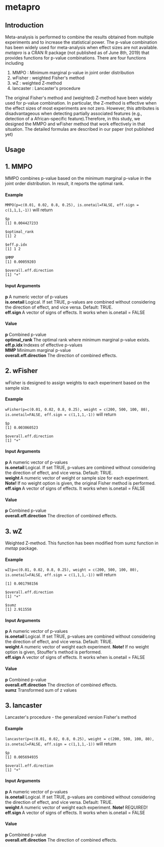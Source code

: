 # metapro


## Introduction
Meta-analysis is performed to combine the results obtained from multiple experiments and to increase the statistical power. The p-value combination has been widely used for meta-analysis when effect sizes are not available. 
<i>metapro </i> is a CRAN R package (not published as of June 8th, 2019) that provides functions for p-value combinations. There are four functions including

1. MMPO : Minimum marginal p-value in joint order distribution
2. wFisher : weighted Fisher's method
3. wZ : weighted Z-method
4. lancaster : Lancaster's procedure

The original Fisher's method and (weighted) Z-method have been widely used for p-value combination. In particular, the Z-method is effective when the effect sizes of most experiments are not zero. However, this attributes is disadvantageous when detecting partially associated features (e.g., detection of a African-specific feature).Therefore, in this study, we designed the MMPO and wFisher method that work effectively in that situation. The detailed formulas are described in our paper (not published yet)
  
## Usage

__1. MMPO__
-----
MMPO combines p-value based on the minimum marginal p-value in the joint order distribution. In result, it reports the optimal rank. 
#### Example
`MMPO(p=c(0.01, 0.02, 0.8, 0.25), is.onetail=FALSE, eff.sign = c(1,1,1,-1))`
will return

```
$p
[1] 0.004427233

$optimal_rank
[1] 2

$eff.p.idx
[1] 1 2

$MMP
[1] 0.00059203

$overall.eff.direction
[1] "+"
```

#### Input Arguments
<b> p </b>	A numeric vector of p-values <br>
<b> is.onetail	</b> Logical. If set TRUE, p-values are combined without considering the direction of effect, and vice versa. Default: TRUE. <br>
<b> eff.sign </b> A vector of signs of effects. It works when is.onetail = FALSE
  
#### Value
<b> p </b> Combined p-value <br>
<b> optimal_rank </b> The optimal rank where minimum marginal p-value exists. <br>
<b> eff.p.idx </b> Indexes of effective p-values <br>
<b>MMP</b>  Minimum marginal p-value <br>
<b>overall.eff.direction</b> The direction of combined effects. 

__2. wFisher__
------
wFisher is designed to assign weights to each experiment based on the sample size. <br>

#### Example
`wFisher(p=c(0.01, 0.02, 0.8, 0.25), weight = c(200, 500, 100, 80), is.onetail=FALSE, eff.sign = c(1,1,1,-1))`
will return

```
$p
[1] 0.003060523

$overall.eff.direction
[1] "+"
```
#### Input Arguments
<b> p </b>	A numeric vector of p-values <br>
<b> is.onetail	</b> Logical. If set TRUE, p-values are combined without considering the direction of effect, and vice versa. Default: TRUE. <br>
<b> weight </b> A numeric vector of weight or sample size for each experiment. <b>Note! </b> If no weight option is given, the original Fisher method is performed. <br>
<b> eff.sign </b> A vector of signs of effects. It works when is.onetail = FALSE
  
#### Value
<b> p </b> Combined p-value <br>
<b>overall.eff.direction</b> The direction of combined effects.

__3. wZ__
------
Weighted Z-method. This function has been modified from sumz function in <i>metap</i> package. <br>

#### Example
`wZ(p=c(0.01, 0.02, 0.8, 0.25), weight = c(200, 500, 100, 80), is.onetail=FALSE, eff.sign = c(1,1,1,-1))`
will return

```$p
[1] 0.001798156

$overall.eff.direction
[1] "+"

$sumz
[1] 2.911558
```
#### Input Arguments
<b> p </b>	A numeric vector of p-values <br>
<b> is.onetail	</b> Logical. If set TRUE, p-values are combined without considering the direction of effect, and vice versa. Default: TRUE. <br>
<b> weight </b> A numeric vector of weight each experiment. <b>Note! </b> If no weight option is given, Stouffer's method is performed. <br>
<b> eff.sign </b> A vector of signs of effects. It works when is.onetail = FALSE
  
#### Value
<b> p </b> Combined p-value <br>
<b>overall.eff.direction</b> The direction of combined effects. <br>
<b>sumz</b> Transformed sum of z values

__3. lancaster__
------
Lancaster's procedure - the generalized version Fisher's method <br>

#### Example
`lancaster(p=c(0.01, 0.02, 0.8, 0.25), weight = c(200, 500, 100, 80), is.onetail=FALSE, eff.sign = c(1,1,1,-1))`
will return

```$p
$p
[1] 0.005694935

$overall.eff.direction
[1] "+"
```
#### Input Arguments
<b> p </b>	A numeric vector of p-values <br>
<b> is.onetail	</b> Logical. If set TRUE, p-values are combined without considering the direction of effect, and vice versa. Default: TRUE. <br>
<b> weight </b> A numeric vector of weight each experiment. <b>Note! </b> REQUIRED! <br>
<b> eff.sign </b> A vector of signs of effects. It works when is.onetail = FALSE
  
#### Value
<b> p </b> Combined p-value <br>
<b>overall.eff.direction</b> The direction of combined effects. <br>
